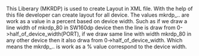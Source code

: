 This Liberary (MKRDP) is used to create Layout in XML file.
With the help of this file developer can create layout for all device.
The values mkrdp_.. are work as a value in a percent based on device width.
Such as if we draw a line width of mkrdp_80 in SW160dp device then the line is draw from 0->half_of_device_width(PORT), if we draw same line with width mkrdp_80 in any other device then it also drwa from 0->half_of_device_width.
Which means the mkrdp_.. is work as a % value correspond to the device width. 
